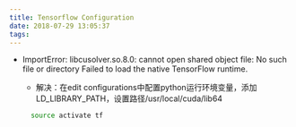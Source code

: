 ```yaml
---
title: Tensorflow Configuration
date: 2018-07-29 13:05:37
tags:
---
```

- ImportError: libcusolver.so.8.0: cannot open shared object file: No such file or directory
  Failed to load the native TensorFlow runtime.

  - 解决：在edit configurations中配置python运行环境变量，添加LD_LIBRARY_PATH，设置路径/usr/local/cuda/lib64

  ```bash
	source activate tf
  ```
